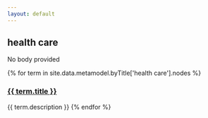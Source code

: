 ```yaml
---
layout: default
---
```

<style>
.initial-content {
  padding-left:5%;
  padding-right:25px;
}
</style>

## health care

No body provided

{% for term in site.data.metamodel.byTitle['health care'].nodes %}
### <a href='/_pages/embed?t={{ term.title }}'>{{ term.title }}</a>

{{ term.description }}
{% endfor %}
